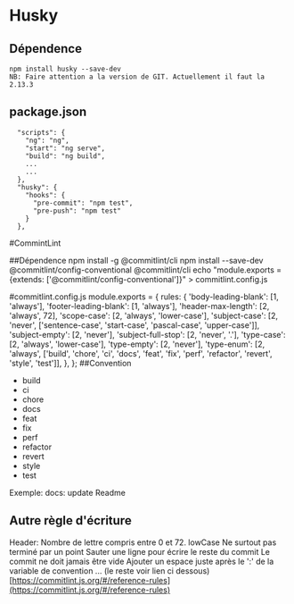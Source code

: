 # Husky

## Dépendence

    npm install husky --save-dev
    NB: Faire attention a la version de GIT. Actuellement il faut la 2.13.3

## package.json

      "scripts": {
        "ng": "ng",
        "start": "ng serve",
        "build": "ng build",
        ...
        ...
      },
      "husky": {
        "hooks": {
          "pre-commit": "npm test",
          "pre-push": "npm test"
        }
      },

#CommintLint

##Dépendence
npm install -g @commitlint/cli
npm install --save-dev @commitlint/config-conventional @commitlint/cli
echo "module.exports = {extends: ['@commitlint/config-conventional']}" > commitlint.config.js

#commitlint.config.js
module.exports = {
rules: {
'body-leading-blank': [1, 'always'],
'footer-leading-blank': [1, 'always'],
'header-max-length': [2, 'always', 72],
'scope-case': [2, 'always', 'lower-case'],
'subject-case': [2, 'never', ['sentence-case', 'start-case', 'pascal-case', 'upper-case']],
'subject-empty': [2, 'never'],
'subject-full-stop': [2, 'never', '.'],
'type-case': [2, 'always', 'lower-case'],
'type-empty': [2, 'never'],
'type-enum': [2, 'always', ['build', 'chore', 'ci', 'docs', 'feat', 'fix', 'perf', 'refactor', 'revert', 'style', 'test']],
},
};
##Convention

- build
- ci
- chore
- docs
- feat
- fix
- perf
- refactor
- revert
- style
- test

Exemple: docs: update Readme

## Autre règle d'écriture

Header: Nombre de lettre compris entre 0 et 72.
lowCase
Ne surtout pas terminé par un point
Sauter une ligne pour écrire le reste du commit
Le commit ne doit jamais être vide
Ajouter un espace juste après le ':' de la variable de convention
... (le reste voir lien ci dessous)
[https://commitlint.js.org/#/reference-rules](https://commitlint.js.org/#/reference-rules)
